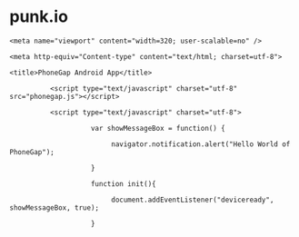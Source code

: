 # punk.io
<!DOCTYPE HTML>
 
<html>
 
  <head>
 
    <meta name="viewport" content="width=320; user-scalable=no" />
 
    <meta http-equiv="Content-type" content="text/html; charset=utf-8">
 
    <title>PhoneGap Android App</title>
 
              <script type="text/javascript" charset="utf-8" src="phonegap.js"></script>       
 
              <script type="text/javascript" charset="utf-8">
 
                        var showMessageBox = function() {
 
                             navigator.notification.alert("Hello World of PhoneGap");
 
                        }
 
                        function init(){
 
                             document.addEventListener("deviceready", showMessageBox, true);               
 
                        }
 
  </script>
 
  </head>
 
  <body onload="init();"  >
 
  </body>
 
</html>
